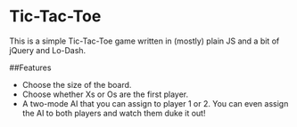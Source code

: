 # Tic-Tac-Toe
This is a simple Tic-Tac-Toe game written in (mostly) plain JS and a bit of jQuery and Lo-Dash.

##Features
* Choose the size of the board.
* Choose whether Xs or Os are the first player.
* A two-mode AI that you can assign to player 1 or 2.  You can even assign the AI to both players and watch them duke it out!
